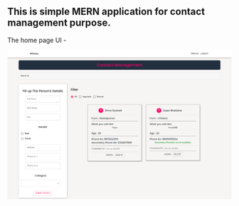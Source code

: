 ## This is simple MERN application for contact management purpose.

The home page UI -


![homepage](/Ui.png)
